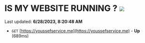 # IS MY WEBSITE RUNNING ? [![](https://img.shields.io/static/v1?label=Sponsor&message=%E2%9D%A4&logo=GitHub&color=%23fe8e86)](https://github.com/sponsors/<username>)

Last updated: **6/28/2023, 8:20:48 AM**

- `GET` [https://youssefservice.me](https://youssefservice.me) - **Up** (689ms)
